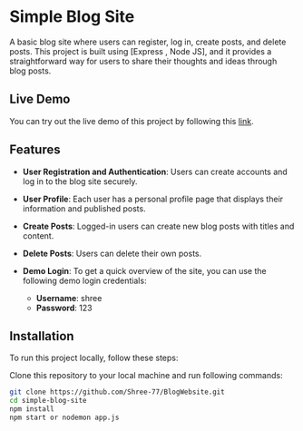 # Simple Blog Site

A basic blog site where users can register, log in, create posts, and delete posts. This project is built using [Express , Node JS], and it provides a straightforward way for users to share their thoughts and ideas through blog posts.

## Live Demo

You can try out the live demo of this project by following this [link](https://ill-gold-spider-vest.cyclic.app/signup).

## Features

- **User Registration and Authentication**: Users can create accounts and log in to the blog site securely.

- **User Profile**: Each user has a personal profile page that displays their information and published posts.

- **Create Posts**: Logged-in users can create new blog posts with titles and content.

- **Delete Posts**: Users can delete their own posts.

- **Demo Login**: To get a quick overview of the site, you can use the following demo login credentials:

  - **Username**: shree
  - **Password**: 123

## Installation

To run this project locally, follow these steps:

Clone this repository to your local machine and run following commands:

```bash
git clone https://github.com/Shree-77/BlogWebsite.git
cd simple-blog-site
npm install
npm start or nodemon app.js
```

